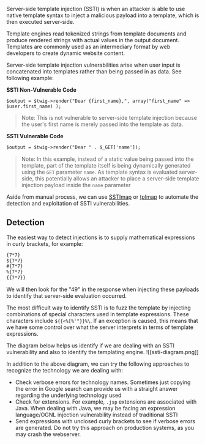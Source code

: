 Server-side template injection (SSTI) is when an attacker is able to use native template syntax to inject a malicious payload into a template, which is then executed server-side.

Template engines read tokenized strings from template documents and produce rendered strings with actual values in the output document. Templates are commonly used as an intermediary format by web developers to create dynamic website content.

Server-side template injection vulnerabilities arise when user input is concatenated into templates rather than being passed in as data. See following example:

**SSTI Non-Vulnerable Code**
```twig
$output = $twig->render("Dear {first_name},", array("first_name" => $user.first_name) );
```
> Note: This is not vulnerable to server-side template injection because the user's first name is merely passed into the template as data.

**SSTI Vulnerable Code**
```html
$output = $twig->render("Dear " . $_GET['name']);
```
> Note: In this example, instead of a static value being passed into the template, part of the template itself is being dynamically generated using the `GET` parameter `name`. As template syntax is evaluated server-side, this potentially allows an attacker to place a server-side template injection payload inside the `name` parameter

Aside from manual process, we can use [SSTImap](https://github.com/vladko312/SSTImap) or [tplmap](https://github.com/epinna/tplmap) to automate the detection and exploitation of SSTI vulnerabilities.
## Detection
The easiest way to detect injections is to supply mathematical expressions in curly brackets, for example:
```html
{7*7}
${7*7}
#{7*7}
%{7*7}
{{7*7}}
```
We will then look for the "49" in the response when injecting these payloads to identify that server-side evaluation occurred.

The most difficult way to identify SSTI is to fuzz the template by injecting combinations of special characters used in template expressions. These characters include `${{<%[%'"}}%\`. If an exception is caused, this means that we have some control over what the server interprets in terms of template expressions.

The diagram below helps us identify if we are dealing with an SSTI vulnerability and also to identify the templating engine.
![[ssti-diagram.png]]

In addition to the above diagram, we can try the following approaches to recognize the technology we are dealing with:
- Check verbose errors for technology names. Sometimes just copying the error in Google search can provide us with a straight answer regarding the underlying technology used
- Check for extensions. For example, `.jsp` extensions are associated with Java. When dealing with Java, we may be facing an expression language/OGNL injection vulnerability instead of traditional SSTI
- Send expressions with unclosed curly brackets to see if verbose errors are generated. Do not try this approach on production systems, as you may crash the webserver.